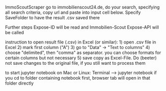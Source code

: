 ImmoScoutScraper
go to immobilienscout24.de, do your search, specifying all search criteria, copy url and paste into input cell below.
Specify SaveFolder to have the result .csv saved there

Further steps
Expose-ID will be read and Immobilien-Scout Expose-API will be called



instruction to open result file (.csv) in Excel (or similar): 1) open .csv file in Excel 2) mark first column ("A") 3) go to "Data" -> "Text to columns" 4) choose "delimited", then "comma" as separator. you can choose formats for certain columns but not necessary 5) save copy as Excel-File. Do (beeter) not save changes to the original file, if you still want to process them


to start jupyter notebook on Mac or Linux: Terminal --> jupyter notebook
if you cd to folder containing notebook first, browser tab will open in that folder directly
